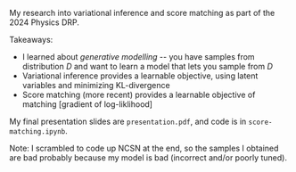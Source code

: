 My research into variational inference and score matching as part of the 2024 Physics DRP.

Takeaways:
- I learned about *generative modelling* -- you have samples from distribution $D$ and want to learn a model that lets you sample from $D$
- Variational inference provides a learnable objective, using latent variables and minimizing KL-divergence
- Score matching (more recent) provides a learnable objective of matching [gradient of log-liklihood]

My final presentation slides are `presentation.pdf`, and code is in `score-matching.ipynb`.

Note: I scrambled to code up NCSN at the end, so the samples I obtained are bad probably because my model is bad (incorrect and/or poorly tuned).
